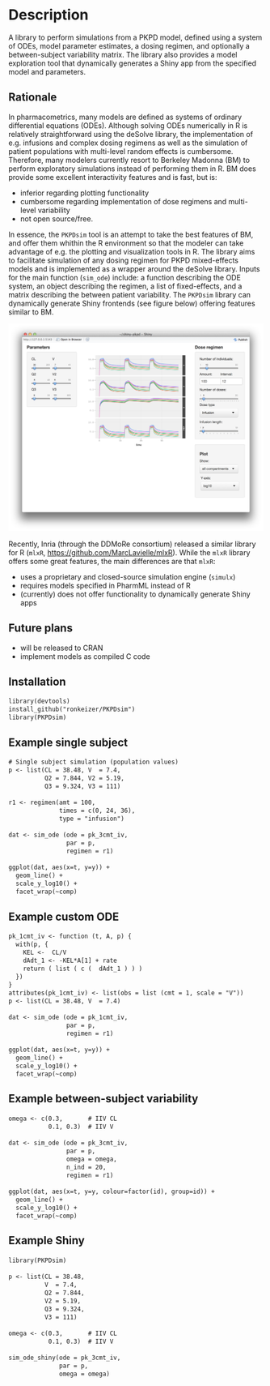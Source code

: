 # Description

A library to perform simulations from a PKPD model, defined using a system of ODEs, model parameter estimates, a dosing regimen, and optionally a between-subject variability matrix. The library also provides a model exploration tool that dynamically generates a Shiny app from the specified model and parameters.

## Rationale

In pharmacometrics, many models are defined as systems of ordinary differential equations (ODEs). Although solving ODEs numerically in R is relatively straightforward using the deSolve library, the implementation of e.g. infusions and complex dosing regimens as well as the simulation of patient populations with multi-level random effects is cumbersome. Therefore, many modelers currently resort to Berkeley Madonna (BM) to perform exploratory simulations instead of performing them in R. BM does provide some excellent interactivity features and is fast, but is: 

- inferior regarding plotting functionality
- cumbersome regarding implementation of dose regimens and multi-level variability 
- not open source/free. 

In essence, the `PKPDsim` tool is an attempt to take the best features of BM, and offer them whithin the R environment so that the modeler can take advantage of e.g. the plotting and visualization tools in R. The library aims to facilitate simulation of any dosing regimen for PKPD mixed-effects models and is implemented as a wrapper around the deSolve library. Inputs for the main function (`sim_ode`) include: a function describing the ODE system, an object describing the regimen, a list of fixed-effects, and a matrix describing the between patient variability. The `PKPDsim` library can dynamically generate Shiny frontends (see figure below) offering features similar to BM. 

![Shiny](images/shiny.png "Shiny example")

Recently, Inria (through the DDMoRe consortium) released a similar library for R (`mlxR`, https://github.com/MarcLavielle/mlxR). While the `mlxR` library offers some great features, the main differences are that `mlxR`:

- uses a proprietary and closed-source simulation engine (`simulx`)
- requires models specified in PharmML instead of R
- (currently) does not offer functionality to dynamically generate Shiny apps

## Future plans
- will be released to CRAN
- implement models as compiled C code

## Installation

```
library(devtools)
install_github("ronkeizer/PKPDsim")
library(PKPDsim)
```

## Example single subject

```
# Single subject simulation (population values)
p <- list(CL = 38.48, V  = 7.4,
          Q2 = 7.844, V2 = 5.19,
          Q3 = 9.324, V3 = 111)

r1 <- regimen(amt = 100,
              times = c(0, 24, 36),
              type = "infusion")

dat <- sim_ode (ode = pk_3cmt_iv,
                par = p,
                regimen = r1)

ggplot(dat, aes(x=t, y=y)) +
  geom_line() +
  scale_y_log10() +
  facet_wrap(~comp)
```

## Example custom ODE

```
pk_1cmt_iv <- function (t, A, p) {
  with(p, {
    KEL <-  CL/V
    dAdt_1 <- -KEL*A[1] + rate
    return ( list ( c (  dAdt_1 ) ) )
  })
}
attributes(pk_1cmt_iv) <- list(obs = list (cmt = 1, scale = "V"))
p <- list(CL = 38.48, V  = 7.4)

dat <- sim_ode (ode = pk_1cmt_iv,
                par = p,
                regimen = r1)

ggplot(dat, aes(x=t, y=y)) +
  geom_line() +
  scale_y_log10() +
  facet_wrap(~comp)
```


## Example between-subject variability
```
omega <- c(0.3,       # IIV CL
           0.1, 0.3)  # IIV V

dat <- sim_ode (ode = pk_3cmt_iv,
                par = p,
                omega = omega,
                n_ind = 20,
                regimen = r1)

ggplot(dat, aes(x=t, y=y, colour=factor(id), group=id)) +
  geom_line() +
  scale_y_log10() +
  facet_wrap(~comp)
```

## Example Shiny
```
library(PKPDsim)

p <- list(CL = 38.48,
          V  = 7.4,
          Q2 = 7.844,
          V2 = 5.19,
          Q3 = 9.324,
          V3 = 111)

omega <- c(0.3,       # IIV CL
           0.1, 0.3)  # IIV V

sim_ode_shiny(ode = pk_3cmt_iv,
              par = p,
              omega = omega)
```
